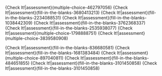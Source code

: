 {Check It!|assessment}(multiple-choice-462797056)
{Check It!|assessment}(fill-in-the-blanks-3680413213)
{Check It!|assessment}(fill-in-the-blanks-2234088531)
{Check It!|assessment}(fill-in-the-blanks-1038442309)
{Check It!|assessment}(fill-in-the-blanks-3762368337)
{Check It!|assessment}(fill-in-the-blanks-2535938077)
{Check It!|assessment}(multiple-choice-1798888751)
{Check It!|assessment}(multiple-choice-3839580908)







{Check It!|assessment}(fill-in-the-blanks-836680581)
{Check It!|assessment}(fill-in-the-blanks-1681383484)
{Check It!|assessment}(multiple-choice-897040811)
{Check It!|assessment}(fill-in-the-blanks-484651855)
{Check It!|assessment}(fill-in-the-blanks-3101450858)
{Check It!|assessment}(fill-in-the-blanks-3101450858)

